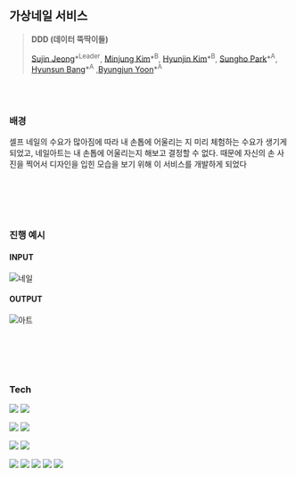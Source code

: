 ##  가상네일 서비스

> __DDD (데이터 뚝딱이들)__<br>
> 
> [Sujin Jeong](https://github.com/berrymix13)\*<sup>Leader</sup>, [Minjung Kim](https://github.com/9mynamemj7)\*<sup>B</sup>, [Hyunjin Kim](https://github.com/Jinimo)\*<sup>B</sup>, [Sungho Park](https://github.com/alexnkan)\*<sup>A</sup>, [Hyunsun Bang](https://github.com/banghs17)\*<sup>A</sup> ,[Byungjun Yoon](https://github.com/choonsik24)\*<sup>A</sup>

<br><br>

###  배경

셀프 네일의 수요가 많아짐에 따라 내 손톱에 어울리는 지 미리 체험하는 수요가 생기게 되었고, 네일아트는 내 손톱에 어울리는지 해보고 결정할 수 없다. 때문에 자신의 손 사진을 찍어서 디자인을 입힌 모습을 보기 위해 이 서비스를 개발하게 되었다

<br><br><br><br>



###  진행 예시

####  INPUT

![네일](https://user-images.githubusercontent.com/102013100/178139654-6745351e-50fe-452f-85fa-be2f3e4086da.png)

####  OUTPUT

![아트](https://user-images.githubusercontent.com/102013100/178139663-50ffc083-6d4b-4dba-bf77-cd5e9be83a94.png)

<br><br><br><br>


### Tech

<img src="https://img.shields.io/badge/python-3776AB?style=flat-square&logo=python&logoColor=white"/> <img src="https://img.shields.io/badge/Jupyter Notebook-F37626?style=flat-square&logo=jupyter&logoColor=white"/>

<img src="https://img.shields.io/badge/Visual Studio Code-007ACC?style=flat-square&logo=Visual Studio Code&logoColor=#F37626"/> <img src="https://img.shields.io/badge/Google Colab-F9AB00?style=flat-square&logo=Google Colab&logoColor=white"/>

<img src="https://img.shields.io/badge/Google Drive-4285F4?style=flat-square&logo=Google Drive&logoColor=white"/> <img src="https://img.shields.io/badge/GitHub-181717?style=flat-square&logo=GitHub&logoColor=#F37626"/>

<img src="https://img.shields.io/badge/OpenCV-5C3EE8?style=flat-square&logo=OpenCV&logoColor=white"/> <img src="https://img.shields.io/badge/Numpy-013243?style=flat-square&logo=Numpy&logoColor=white"/> <img src="https://img.shields.io/badge/PyTorch-EE4C2C?style=flat-square&logo=PyTorch&logoColor=white"/> <img src="https://img.shields.io/badge/TensorFlow-FF6F00?style=flat-square&logo=TensorFlow&logoColor=white"/> <img src="https://img.shields.io/badge/Flask-000000?style=flat-square&logo=Flask&logoColor=white"/>	
